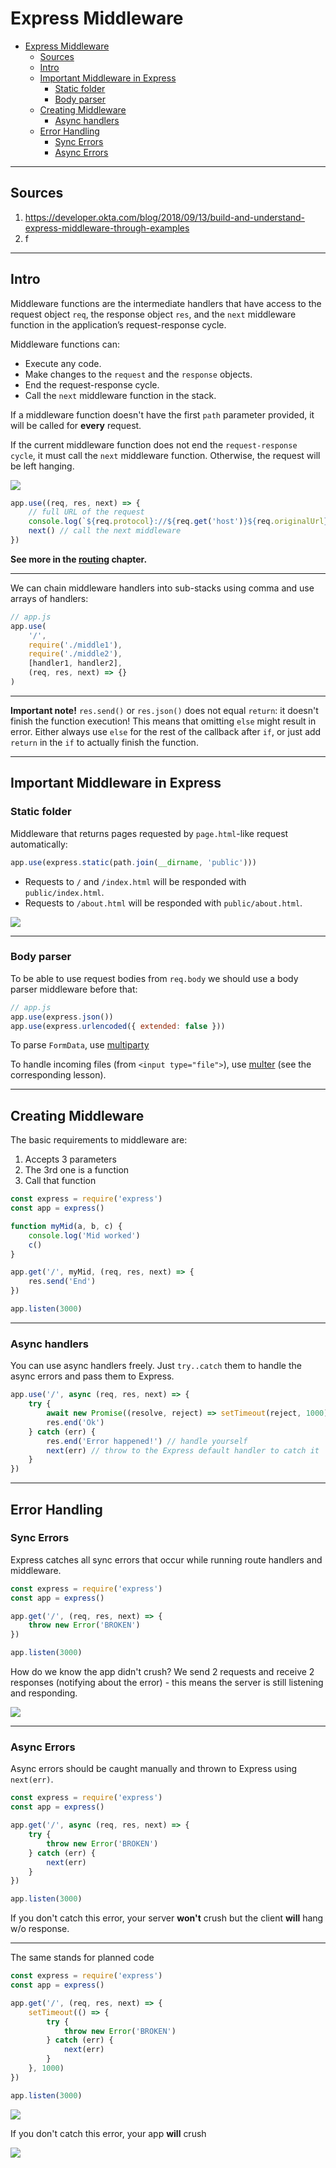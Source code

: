 # Express Middleware

- [Express Middleware](#express-middleware)
	- [Sources](#sources)
	- [Intro](#intro)
	- [Important Middleware in Express](#important-middleware-in-express)
		- [Static folder](#static-folder)
		- [Body parser](#body-parser)
	- [Creating Middleware](#creating-middleware)
		- [Async handlers](#async-handlers)
	- [Error Handling](#error-handling)
		- [Sync Errors](#sync-errors)
		- [Async Errors](#async-errors)

***

## Sources

1. https://developer.okta.com/blog/2018/09/13/build-and-understand-express-middleware-through-examples
2. f

***


## Intro

Middleware functions are the intermediate handlers that have access to the request object `req`, the response object `res`, and the `next` middleware function in the application’s request-response cycle.

Middleware functions can:

- Execute any code.
- Make changes to the `request` and the `response` objects.
- End the request-response cycle.
- Call the `next` middleware function in the stack.

If a middleware function doesn't have the first `path` parameter provided, it will be called for **every** request.

If the current middleware function does not end the `request-response cycle`, it must call the `next` middleware function. Otherwise, the request will be left hanging.

![](img/2020-10-22-21-46-03.png)

```javascript
app.use((req, res, next) => {
	// full URL of the request
	console.log(`${req.protocol}://${req.get('host')}${req.originalUrl}`)
	next() // call the next middleware
})
```

**See more in the [routing](routing.md) chapter.**

***

We can chain middleware handlers into sub-stacks using comma and use arrays of handlers:

```javascript
// app.js
app.use(
	'/',
	require('./middle1'),
	require('./middle2'),
	[handler1, handler2],
	(req, res, next) => {}
)
```

***

**Important note!** `res.send()` or `res.json()` does not equal `return`: it doesn't finish the function execution! This means that omitting `else` might result in error. Either always use `else` for the rest of the callback after `if`, or just add `return` in the `if` to actually finish the function.

***


## Important Middleware in Express

### Static folder

Middleware that returns pages requested by `page.html`-like request automatically:

```javascript
app.use(express.static(path.join(__dirname, 'public')))
```

- Requests to `/` and `/index.html` will be responded with `public/index.html`.
- Requests to `/about.html` will be responded with `public/about.html`.

![](img/2020-05-19-17-13-29.png)

***

### Body parser

To be able to use request bodies from `req.body` we should use a body parser middleware before that:

```javascript
// app.js
app.use(express.json())
app.use(express.urlencoded({ extended: false }))
```

To parse `FormData`, use [multiparty](https://www.npmjs.com/package/multiparty)

To handle incoming files (from `<input type="file">`), use [multer](https://www.npmjs.com/package/multer) (see the corresponding lesson).

***


## Creating Middleware

The basic requirements to middleware are:

1. Accepts 3 parameters
2. The 3rd one is a function
3. Call that function

```js
const express = require('express')
const app = express()

function myMid(a, b, c) {
	console.log('Mid worked')
	c()
}

app.get('/', myMid, (req, res, next) => {
	res.send('End')
})

app.listen(3000)
```

***


### Async handlers

You can use async handlers freely. Just `try..catch` them to handle the async errors and pass them to Express.

```javascript
app.use('/', async (req, res, next) => {
	try {
		await new Promise((resolve, reject) => setTimeout(reject, 1000))
		res.end('Ok')
	} catch (err) {
		res.end('Error happened!') // handle yourself
		next(err) // throw to the Express default handler to catch it
	}
})
```

***


## Error Handling

### Sync Errors

Express catches all sync errors that occur while running route handlers and middleware. 

```js
const express = require('express')
const app = express()

app.get('/', (req, res, next) => {
	throw new Error('BROKEN')
})

app.listen(3000)
```

How do we know the app didn't crush? We send 2 requests and receive 2 responses (notifying about the error) - this means the server is still listening and responding.

![](img/2020-10-22-22-03-46.png)

***

### Async Errors

Async errors should be caught manually and thrown to Express using `next(err)`.

```js
const express = require('express')
const app = express()

app.get('/', async (req, res, next) => {
	try {
		throw new Error('BROKEN')
	} catch (err) {
		next(err)
	}
})

app.listen(3000)
```

If you don't catch this error, your server **won't** crush but the client **will** hang w/o response.

***

The same stands for planned code

```js
const express = require('express')
const app = express()

app.get('/', (req, res, next) => {
	setTimeout(() => {
		try {
			throw new Error('BROKEN')
		} catch (err) {
			next(err)
		}
	}, 1000)
})

app.listen(3000)
```

![](img/2020-10-22-22-55-05.png)

If you don't catch this error, your app **will** crush

![](img/2020-10-22-22-56-39.png)